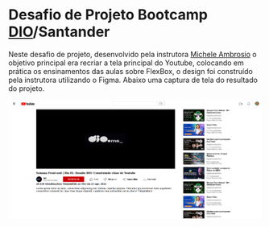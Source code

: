 # Desafio de Projeto Bootcamp [DIO](https://web.dio.me)/Santander

Neste desafio de projeto, desenvolvido pela instrutora [Michele Ambrosio](https://github.com/micheleambrosio) o objetivo principal era recriar a tela principal do Youtube, colocando em prática os ensinamentos das aulas sobre FlexBox, o design foi construído pela instrutora utilizando o Figma. Abaixo uma captura de tela do resultado do projeto.

![Imagem do projeto Finalizado](pagina_completa.png)